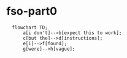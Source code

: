 # fso-part0

```mermaid
  flowchart TD;
      a[i don't]-->b[expect this to work];
      c[but the]-->d[instructions];
      e[i]-->f[found];
      g[were]-->h[vague];
```
